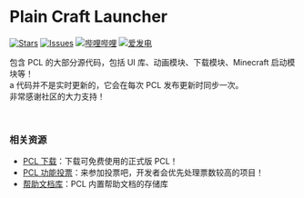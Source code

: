 # Plain Craft Launcher

[![Stars](https://img.shields.io/github/stars/Hex-Dragon/PCL2?style=flat&logo=data:image/svg%2bxml;base64,PHN2ZyB4bWxucz0iaHR0cDovL3d3dy53My5vcmcvMjAwMC9zdmciIHZlcnNpb249IjEiIHdpZHRoPSIxNiIgaGVpZ2h0PSIxNiI+PHBhdGggZD0iTTggLjI1YS43NS43NSAwIDAgMSAuNjczLjQxOGwxLjg4MiAzLjgxNSA0LjIxLjYxMmEuNzUuNzUgMCAwIDEgLjQxNiAxLjI3OWwtMy4wNDYgMi45Ny43MTkgNC4xOTJhLjc1MS43NTEgMCAwIDEtMS4wODguNzkxTDggMTIuMzQ3bC0zLjc2NiAxLjk4YS43NS43NSAwIDAgMS0xLjA4OC0uNzlsLjcyLTQuMTk0TC44MTggNi4zNzRhLjc1Ljc1IDAgMCAxIC40MTYtMS4yOGw0LjIxLS42MTFMNy4zMjcuNjY4QS43NS43NSAwIDAgMSA4IC4yNVoiIGZpbGw9IiNlYWM1NGYiLz48L3N2Zz4=&logoSize=auto&label=Stars&labelColor=444444&color=eac54f)](https://github.com/Hex-Dragon/PCL2/)
[![Issues](https://img.shields.io/github/issues/Hex-Dragon/PCL2?style=flat&label=Issues&labelColor=444444&color=1F883D)](https://github.com/Hex-Dragon/PCL2/issues)
[![哔哩哔哩](https://img.shields.io/badge/动态-BiliBili-00A4DB?style=flat&labelColor=444444&logoSize=auto)](https://space.bilibili.com/11343203/dynamic)
[![爱发电](https://img.shields.io/badge/赞助-爱发电-946ce6?style=flat&labelColor=444444&logoSize=auto)](https://afdian.com/@LTCat)

包含 PCL 的大部分源代码，包括 UI 库、动画模块、下载模块、Minecraft 启动模块等！<br/>a
代码并不是实时更新的，它会在每次 PCL 发布更新时同步一次。<br/>
非常感谢社区的大力支持！

<br/>

### 相关资源
- [PCL 下载](https://afdian.com/p/0164034c016c11ebafcb52540025c377)：下载可免费使用的正式版 PCL！
- [PCL 功能投票](https://github.com/Hex-Dragon/PCL2/discussions/2)：来参加投票吧，开发者会优先处理票数较高的项目！
- [帮助文档库](https://github.com/LTCatt/PCL2Help)：PCL 内置帮助文档的存储库
